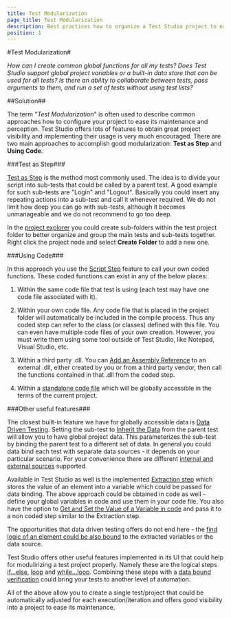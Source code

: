 ```yaml
---
title: Test Modularization
page_title: Test Modularization
description: Best practices how to organize a Test Studio project to ease its maintenance in the future. Reusing tests across the project, using coded steps and custom code, data driven testing, data binding verification and input steps, dynamic data binding using extracted values in runtime. logical steps - if else, loop.
position: 1
---
```

#Test Modularization#

*How can I create common global functions for all my tests? Does Test Studio support global project variables or a built-in data store that can be used for all tests? Is there an ability to collaborate between tests, pass arguments to them, and run a set of tests without using test lists?*

##Solution##

The term "*Test Modularization*" is often used to describe common approaches how to configure your project to ease its maintenance and perception. Test Studio offers lots of features to obtain great project visibility and implementing their usage is  very much encouraged. There are two main approaches to accomplish good modularization: **Test as Step** and **Using Code**.

###Test as Step###

<a href="/features/custom-steps/test-as-step" target="_blank">Test as Step</a> is the method most commonly used.  The idea is to divide your script into sub-tests that could be called by a parent test. A good example for such sub-tests are "Login" and "Logout". Basically you could insert any repeating actions into a sub-test and call it whenever required. We do not limit how deep you can go with sub-tests, although it becomes unmanageable and we do not recommend to go too deep. 
 
In the <a href="/features/project-explorer/overview" target="_blank">project explorer</a> you could create sub-folders within the test project folder to better organize and group the main tests and sub-tests together. Right click the project node and select **Create Folder** to add a new one. 

###Using Code###

In this approach you use the <a href="/features/custom-steps/script-step" target="_blank">Script Step</a> feature to call your own coded functions. These coded functions can exist in any of the below places:

1. Within the same code file that test is using (each test may have one code file associated with it).

2. Within your own code file. Any code file that is placed in the project folder will automatically be included in the compile process. Thus any coded step can refer to the class (or classes) defined with this file. You can even have multiple code files of your own creation. However, you must write them using some tool outside of Test Studio, like Notepad, Visual Studio, etc.

3. Within a third party .dll. You can <a href="/advanced-topics/coded-steps/add-assembly-reference" target="_blank">Add an Assembly Reference</a> to an external .dll, either created by you or from a third party vendor, then call the functions contained in that .dll from the coded step.

4. Within a <a href="/features/coded-steps/standalone-code-file" target="_blank">standalone code file</a> which will be globally accessible in the terms of the current project. 

###Other useful features###

The closest built-in feature we have for globally accessible data is <a href="/features/data-driven-testing/Overview" target="_blank">Data Driven Testing</a>. Setting the sub-test to <a href="/features/data-driven-testing/multi-level-tests" target="_blank">Inherit the Data</a> from the parent test will allow you to have global project data. This parameterizes the sub-test by binding the parent test to a different set of data. In general you could data bind each test with separate data sources - it depends on your particular scenario. For your convenience there are different <a href="/features/data-driven-testing/add-data-source" target="_blank">internal and external sources</a> supported. 
 
Available in Test Studio as well is the implemented <a href="/features/recorder/verifications/extraction" target="_blank">Extraction step</a> which stores the value of an element into a variable which could be passed for data binding. The above approach could be obtained in code as well - define your global variables in code and use them in your code file. You also have the option to <a href="/advanced-topics/coded-samples/general/extracted-variables-in-code" target="_blank">Get and Set the Value of a Variable in code</a> and pass it to a non coded step similar to the Extraction step. 

The opportunities that data driven testing offers do not end here - the <a href="/features/logical-steps/loop" target="_blank">find logic of an element could be also bound</a> to the extracted variables or the data source. 

Test Studio offers other useful features implemented in its UI that could help for modulirizing a test project properly. Namely these are the logical steps <a href="/features/logical-steps/if-else" target="_blank">if...else</a>, <a href="/features/logical-steps/loop" target="_blank">loop</a> and <a href="/features/logical-steps/while-loop" target="_blank">while...loop</a>. Combining these steps with a <a href="/features/data-driven-testing/attach-columns-verifications" target="_blank">data bound verification</a> could bring your tests to another level of automation. 

All of the above allow you to create a single test/project that could be automatically adjusted for each execution/iteration and offers good visibility into a project to ease its maintenance.
